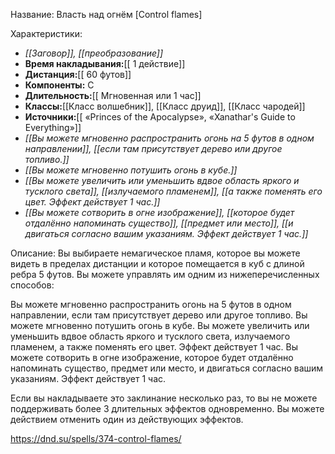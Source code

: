 Название: Власть над огнём \[Control flames] 

Характеристики:
- *[[Заговор]], [[преобразование]]*
- **Время накладывания:**[[ 1 действие]]
- **Дистанция:**[[ 60 футов]]
- **Компоненты:** С
- **Длительность:**[[ Мгновенная или 1 час]]
- **Классы:**[[Класс  волшебник]], [[Класс друид]], [[Класс чародей]]
- **Источники:**[[ «Princes of the Apocalypse», «Xanathar's Guide to Everything»]]
- *[[Вы можете мгновенно распространить огонь на 5 футов в одном направлении]], [[если там присутствует дерево или другое топливо.]]*
- *[[Вы можете мгновенно потушить огонь в кубе.]]*
- *[[Вы можете увеличить или уменьшить вдвое область яркого и тусклого света]], [[излучаемого пламенем]], [[а также поменять его цвет. Эффект действует 1 час.]]*
- *[[Вы можете сотворить в огне изображение]], [[которое будет отдалённо напоминать существо]], [[предмет или место]], [[и двигаться согласно вашим указаниям. Эффект действует 1 час.]]*

Описание:
Вы выбираете немагическое пламя, которое вы можете видеть в пределах дистанции и которое помещается в куб с длиной ребра 5 футов. Вы можете управлять им одним из нижеперечисленных способов:

Вы можете мгновенно распространить огонь на 5 футов в одном направлении, если там присутствует дерево или другое топливо.
Вы можете мгновенно потушить огонь в кубе.
Вы можете увеличить или уменьшить вдвое область яркого и тусклого света, излучаемого пламенем, а также поменять его цвет. Эффект действует 1 час.
Вы можете сотворить в огне изображение, которое будет отдалённо напоминать существо, предмет или место, и двигаться согласно вашим указаниям. Эффект действует 1 час.

Если вы накладываете это заклинание несколько раз, то вы не можете поддерживать более 3 длительных эффектов одновременно. Вы можете действием отменить один из действующих эффектов.

https://dnd.su/spells/374-control-flames/